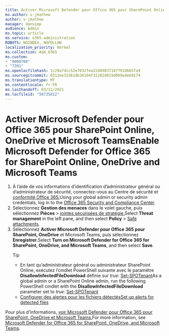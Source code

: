 ```yaml
---
title: Activer Microsoft Defender pour Office 365 pour SharePoint Online, OneDrive et Microsoft Teams
ms.author: v-jmathew
author: v-jmathew
manager: dansimp
audience: Admin
ms.topic: article
ms.service: o365-administration
ROBOTS: NOINDEX, NOFOLLOW
localization_priority: Normal
ms.collection: Adm_O365
ms.custom:
- "9000760"
- "7391"
ms.openlocfilehash: 1c29afdcc52e7032fea22d698371677918665fa9
ms.sourcegitcommit: 6312ee31561db36104f32282d019d069ede69174
ms.translationtype: MT
ms.contentlocale: fr-FR
ms.lasthandoff: 03/11/2021
ms.locfileid: "50735812"
---
```

# <a name="enable-microsoft-defender-for-office-365-for-sharepoint-online-onedrive-and-microsoft-teams"></a><span data-ttu-id="eb73c-102">Activer Microsoft Defender pour Office 365 pour SharePoint Online, OneDrive et Microsoft Teams</span><span class="sxs-lookup"><span data-stu-id="eb73c-102">Enable Microsoft Defender for Office 365 for SharePoint Online, OneDrive and Microsoft Teams</span></span>

1. <span data-ttu-id="eb73c-103">À l’aide de vos informations d’identification d’administrateur général ou d’administrateur de sécurité, connectez-vous au Centre de sécurité et [conformité Office 365.](https://protection.office.com/)</span><span class="sxs-lookup"><span data-stu-id="eb73c-103">Using your global admin or security admin credentials, log in to the [Office 365 Security and Compliance Center](https://protection.office.com/).</span></span>
2. <span data-ttu-id="eb73c-104">Sélectionnez **Gestion des menaces** dans le volet gauche, puis sélectionnez **Pièces**  >  [jointes sécurisées de stratégie.](https://protection.office.com/safeattachment)</span><span class="sxs-lookup"><span data-stu-id="eb73c-104">Select **Threat management** in the left pane, and then select **Policy** > [Safe attachments](https://protection.office.com/safeattachment).</span></span>
3. <span data-ttu-id="eb73c-105">Sélectionnez **Activer Microsoft Defender pour Office 365 pour SharePoint, OneDrive** et Microsoft Teams, puis sélectionnez **Enregistrer.**</span><span class="sxs-lookup"><span data-stu-id="eb73c-105">Select **Turn on Microsoft Defender for Office 365 for SharePoint, OneDrive, and Microsoft Teams**, and then select **Save**.</span></span>
    > [!TIP]
    >
    > - <span data-ttu-id="eb73c-106">En tant qu’administrateur général ou administrateur SharePoint Online, exécutez l’cmdlet PowerShell suivante avec le paramètre **DisallowInfectedFileDownload** définie sur *true*: [Set-SPOTenant](https://go.microsoft.com/fwlink/?linkid=2092301)</span><span class="sxs-lookup"><span data-stu-id="eb73c-106">As a global admin or a SharePoint Online admin, run the following PowerShell cmdlet with the **DisallowInfectedFileDownload** parameter set to *true*: [Set-SPOTenant](https://go.microsoft.com/fwlink/?linkid=2092301)</span></span>
    > - [<span data-ttu-id="eb73c-107">Configurer des alertes pour les fichiers détectés</span><span class="sxs-lookup"><span data-stu-id="eb73c-107">Set up alerts for detected files</span></span>](https://go.microsoft.com/fwlink/?linkid=2092110)

<span data-ttu-id="eb73c-108">Pour plus d’informations, [voir Microsoft Defender pour Office 365 pour SharePoint, OneDrive et Microsoft Teams.](https://go.microsoft.com/fwlink/?linkid=2092041)</span><span class="sxs-lookup"><span data-stu-id="eb73c-108">For more information, see [Microsoft Defender for Office 365 for SharePoint, OneDrive, and Microsoft Teams](https://go.microsoft.com/fwlink/?linkid=2092041).</span></span>
